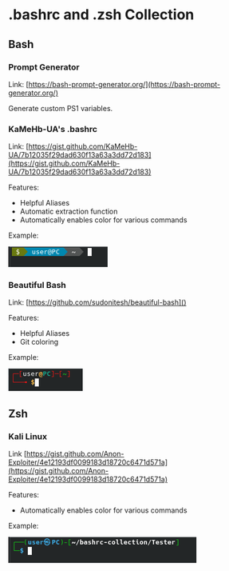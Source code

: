 # .bashrc and .zsh Collection

## Bash

### Prompt Generator
Link: [https://bash-prompt-generator.org/](https://bash-prompt-generator.org/)

Generate custom PS1 variables.

### KaMeHb-UA's .bashrc
Link: [https://gist.github.com/KaMeHb-UA/7b12035f29dad630f13a63a3dd72d183](https://gist.github.com/KaMeHb-UA/7b12035f29dad630f13a63a3dd72d183)

Features:
- Helpful Aliases
- Automatic extraction function
- Automatically enables color for various commands

Example:

![](Images/Bash/KaMeHb.png)

### Beautiful Bash
Link: [https://github.com/sudonitesh/beautiful-bash]()

Features:
- Helpful Aliases
- Git coloring

Example:

![](Images/Bash/beautifulbash.png)

## Zsh

### Kali Linux
Link [https://gist.github.com/Anon-Exploiter/4e12193df0099183d18720c6471d571a](https://gist.github.com/Anon-Exploiter/4e12193df0099183d18720c6471d571a)

Features:
- Automatically enables color for various commands

Example:

![](Images/Zsh/kali.png)
